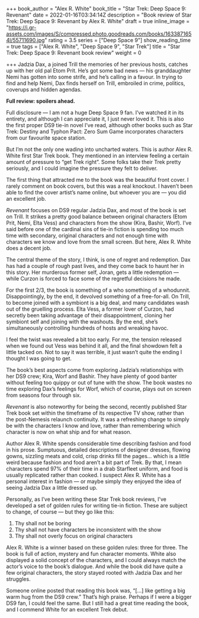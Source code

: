 +++
book_author = "Alex R. White"
book_title = "Star Trek: Deep Space 9: Revenant"
date = 2022-01-16T03:34:14Z
description = "Book review of Star Trek: Deep Space 9: Revenant by Alex R. White"
draft = true
inline_image = "https://i.gr-assets.com/images/S/compressed.photo.goodreads.com/books/1633871654l/55711690.jpg"
rating = 3.5
series = ["Deep Space 9"]
show_reading_time = true
tags = ["Alex R. White", "Deep Space 9", "Star Trek"]
title = "Star Trek: Deep Space 9: Revenant book review"
weight = 0

+++
Jadzia Dax, a joined Trill the memories of her previous hosts, catches up with her old pal Etom Prit. He’s got some bad news — his granddaughter Nemi has gotten into some strife, and he’s calling in a favour. In trying to find and help Nemi, Dax finds herself on Trill, embroiled in crime, politics, coverups and hidden agendas.

**Full review: spoilers ahead.**

Full disclosure — I am not a huge Deep Space 9 fan. I’ve watched it in its entirety, and although I can appreciate it, I just never loved it. This is also the first proper DS9 tie-in novel I’ve read, although other books such as Star Trek: Destiny and Typhon Pact: Zero Sum Game incorporates characters from our favourite space station.

But I’m not the only one wading into uncharted waters. This is author Alex R. White first Star Trek book. They mentioned in an interview feeling a certain amount of pressure to “get Trek right”. Some folks take their Trek pretty seriously, and I could imagine the pressure they felt to deliver.

The first thing that attracted me to the book was the beautiful front cover. I rarely comment on book covers, but this was a real knockout. I haven’t been able to find the cover artist’s name online, but whoever you are — you did an excellent job.

_Revenant_ focuses on DS9 regular Jadzia Dax, and most of the book is set on Trill. It strikes a pretty good balance between original characters (Etom Prit, Nemi, Elta Vess) and characters from the show (Kira, Bashir, Worf). I’ve said before one of the cardinal sins of tie-in fiction is spending too much time with secondary, original characters and not enough time with characters we know and love from the small screen. But here, Alex R. White does a decent job.

The central theme of the story, I think, is one of regret and redemption. Dax has had a couple of rough past lives, and they come back to haunt her in this story. Her murderous former self, Joran, gets a little redemption — while Curzon is forced to face some of the regretful decisions he made.

For the first 2/3, the book is something of a who something of a whodunnit. Disappointingly, by the end, it devolved something of a free-for-all. On Trill, to become joined with a symbiont is a big deal, and many candidates wash out of the gruelling process. Elta Vess, a former lover of Curzon, had secretly been taking advantage of their disappointment, cloning her symbiont self and joining with the washouts. By the end, she’s simultaneously controlling hundreds of hosts and wreaking havoc.

I feel the twist was revealed a bit too early. For me, the tension released when we found out Vess was behind it all, and the final showdown felt a little tacked on. Not to say it was terrible, it just wasn’t quite the ending I thought I was going to get.

The book’s best aspects come from exploring Jadzia’s relationships with her DS9 crew; Kira, Worf and Bashir. They have plenty of good banter without feeling too quippy or out of tune with the show. The book wastes no time exploring Dax’s feelings for Worf, which of course, plays out on screen from seasons four through six.

_Revenant_ is also noteworthy for being the second, recently published Star Trek book set within the timeframe of its respective TV show, rather than the post-Nemesis relaunch continuity. It was a refreshing change to simply be with the characters I know and love, rather than remembering which character is now on what ship and for what reason.

Author Alex R. White spends considerable time describing fashion and food in his prose. Sumptuous, detailed descriptions of designer dresses, flowing gowns, sizzling meats and cold, crisp drinks fill the pages… which is a little weird because fashion and food aren’t a bit part of Trek. By that, I mean characters spend 97% of their time in a drab Starfleet uniform, and food is usually replicated rather than cooked. I suspect Alex R. White has a personal interest in fashion — or maybe simply they enjoyed the idea of seeing Jadzia Dax a little dressed up.

Personally, as I’ve been writing these Star Trek book reviews, I’ve developed a set of golden rules for writing tie-in fiction. These are subject to change, of course — but they go like this:

1. Thy shall not be boring
2. Thy shall not have characters be inconsistent with the show
3. Thy shall not overly focus on original characters

Alex R. White is a winner based on these golden rules: three for three. The book is full of action, mystery and fun character moments. White also displayed a solid concept of the characters, and I could always match the actor’s voice to the book’s dialogue. And while the book did have quite a few original characters, the story stayed rooted with Jadzia Dax and her struggles.

Someone online posted that reading this book was, “\[…\] like getting a big warm hug from the DS9 crew.” That’s high praise. Perhaps if I were a bigger DS9 fan, I could feel the same. But I still had a great time reading the book, and I commend White for an excellent Trek debut.